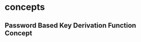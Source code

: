 # concepts



## Password Based Key Derivation Function Concept <a href="#pbkdf_concept" id="pbkdf_concept"></a>
